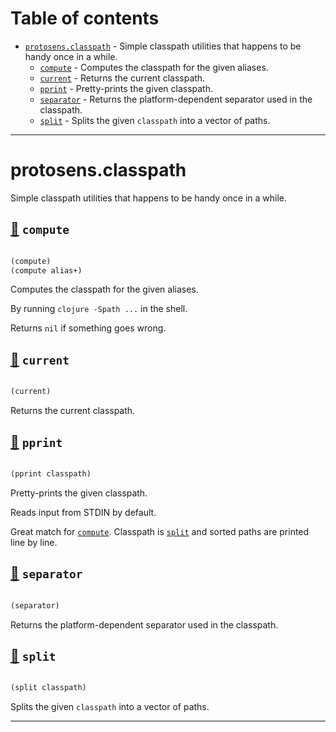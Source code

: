 # Table of contents
-  [`protosens.classpath`](#protosens.classpath)  - Simple classpath utilities that happens to be handy once in a while.
    -  [`compute`](#protosens.classpath/compute) - Computes the classpath for the given aliases.
    -  [`current`](#protosens.classpath/current) - Returns the current classpath.
    -  [`pprint`](#protosens.classpath/pprint) - Pretty-prints the given classpath.
    -  [`separator`](#protosens.classpath/separator) - Returns the platform-dependent separator used in the classpath.
    -  [`split`](#protosens.classpath/split) - Splits the given <code>classpath</code> into a vector of paths.

-----
# <a name="protosens.classpath">protosens.classpath</a>


Simple classpath utilities that happens to be handy once in a while.




## <a name="protosens.classpath/compute">[:page_facing_up:](https://github.com/protosens/monorepo.cljc/blob/develop/module/classpath/src/main/clj/protosens/classpath.cljc#L16-L37) `compute`</a>
``` clojure

(compute)
(compute alias+)
```


Computes the classpath for the given aliases.

   By running `clojure -Spath ...` in the shell.
  
   Returns `nil` if something goes wrong.

## <a name="protosens.classpath/current">[:page_facing_up:](https://github.com/protosens/monorepo.cljc/blob/develop/module/classpath/src/main/clj/protosens/classpath.cljc#L41-L48) `current`</a>
``` clojure

(current)
```


Returns the current classpath.

## <a name="protosens.classpath/pprint">[:page_facing_up:](https://github.com/protosens/monorepo.cljc/blob/develop/module/classpath/src/main/clj/protosens/classpath.cljc#L52-L70) `pprint`</a>
``` clojure

(pprint classpath)
```


Pretty-prints the given classpath.
  
   Reads input from STDIN by default.
  
   Great match for [`compute`](#protosens.classpath/compute). Classpath is [`split`](#protosens.classpath/split) and sorted paths are printed
   line by line.

## <a name="protosens.classpath/separator">[:page_facing_up:](https://github.com/protosens/monorepo.cljc/blob/develop/module/classpath/src/main/clj/protosens/classpath.cljc#L74-L80) `separator`</a>
``` clojure

(separator)
```


Returns the platform-dependent separator used in the classpath.

## <a name="protosens.classpath/split">[:page_facing_up:](https://github.com/protosens/monorepo.cljc/blob/develop/module/classpath/src/main/clj/protosens/classpath.cljc#L83-L91) `split`</a>
``` clojure

(split classpath)
```


Splits the given `classpath` into a vector of paths.

-----
